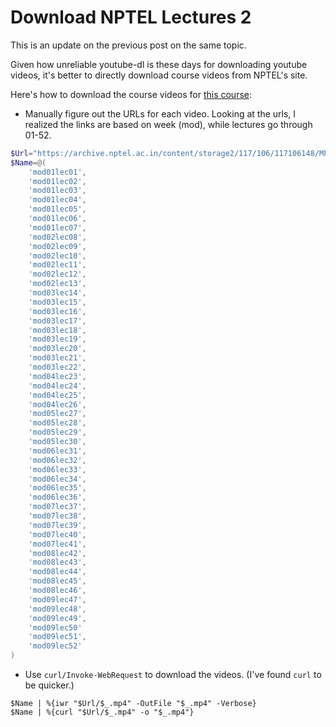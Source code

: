 # Download NPTEL Lectures 2

This is an update on the previous post on the same topic.

Given how unreliable youtube-dl is these days for downloading youtube videos, it's better to directly download course videos from NPTEL's site.

Here's how to download the course videos for [this course](https://archive.nptel.ac.in/courses/117/106/117106148/):

- Manually figure out the URLs for each video. Looking at the urls, I realized the links are based on week (mod<WeekNumber>), while lectures go through 01-52.

```powershell
$Url="https://archive.nptel.ac.in/content/storage2/117/106/117106148/MP4"
$Name=@(
    'mod01lec01',
    'mod01lec02',
    'mod01lec03',
    'mod01lec04',
    'mod01lec05',
    'mod01lec06',
    'mod01lec07',
    'mod02lec08',
    'mod02lec09',
    'mod02lec10',
    'mod02lec11',
    'mod02lec12',
    'mod02lec13',
    'mod03lec14',
    'mod03lec15',
    'mod03lec16',
    'mod03lec17',
    'mod03lec18',
    'mod03lec19',
    'mod03lec20',
    'mod03lec21',
    'mod03lec22',
    'mod04lec23',
    'mod04lec24',
    'mod04lec25',
    'mod04lec26',
    'mod05lec27',
    'mod05lec28',
    'mod05lec29',
    'mod05lec30',
    'mod06lec31',
    'mod06lec32',
    'mod06lec33',
    'mod06lec34',
    'mod06lec35',
    'mod06lec36',
    'mod07lec37',
    'mod07lec38',
    'mod07lec39',
    'mod07lec40',
    'mod07lec41',
    'mod08lec42',
    'mod08lec43',
    'mod08lec44',
    'mod08lec45',
    'mod08lec46',
    'mod09lec47',
    'mod09lec48',
    'mod09lec49',
    'mod09lec50'
    'mod09lec51',
    'mod09lec52'
)
```

- Use `curl/Invoke-WebRequest` to download the videos. (I've found `curl` to be quicker.)

```
$Name | %{iwr "$Url/$_.mp4" -OutFile "$_.mp4" -Verbose}
$Name | %{curl "$Url/$_.mp4" -o "$_.mp4"}
```
